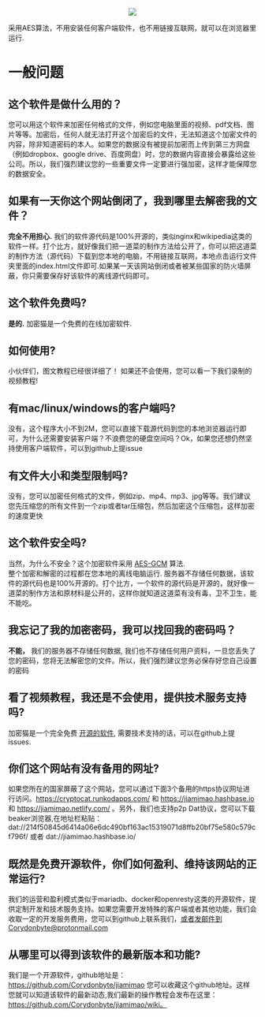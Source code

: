 <p align="center">
  <a href="#" rel="noopener">
 <img src="https://i.ibb.co/5vNbRcg/cat3.png"></a>
</p>


采用AES算法，不用安装任何客户端软件，也不用链接互联网，就可以在浏览器里运行.

# 一般问题

## 这个软件是做什么用的？

您可以用这个软件来加密任何格式的文件，例如您电脑里面的视频、pdf文档、图片等等。加密后，任何人就无法打开这个加密后的文件，无法知道这个加密文件的内容，除非知道密码的本人。如果您的数据没有被提前加密而上传到第三方网盘（例如dropbox、google drive、百度网盘）时，您的数据内容直接会暴露给这些公司。所以，我们强烈建议您的一些重要文件一定要进行强加密，这样才能保障您的数据安全。

## 如果有一天你这个网站倒闭了，我到哪里去解密我的文件？

**完全不用担心.** 我们的软件源代码是100%开源的，类似nginx和wikipedia这类的软件一样。打个比方，就好像我们把一道菜的制作方法给公开了，你可以把这道菜的制作方法（源代码）下载到您本地的电脑，不用链接互联网，本地点击运行文件夹里面的index.html文件即可.如果某一天该网站倒闭或者被某些国家的防火墙屏蔽，你只需要保存好该软件的离线源代码即可。

  
## 这个软件免费吗?

**是的.** 加密猫是一个免费的在线加密软件.

  

## 如何使用?

小伙伴们，图文教程已经很详细了！ 如果还不会使用，您可以看一下我们录制的视频教程!

  

## 有mac/linux/windows的客户端吗?

没有，这个程序大小不到2M，您可以直接下载源代码到您的本地浏览器运行即可，为什么还需要安装客户端？不浪费您的硬盘空间吗？Ok，如果您还想仍然坚持使用客户端软件，可以到github上提issue

  

## 有文件大小和类型限制吗?

没有，您可以加密任何格式的文件，例如zip、mp4、mp3、jpg等等。我们建议您先压缩您的所有文件到一个zip或者tar压缩包，然后加密这个压缩包，这样加密的速度更快

  

## 这个软件安全吗?

当然，为什么不安全？这个加密软件采用 [AES-GCM](https://www.w3.org/TR/WebCryptoAPI/#aes-gcm) 算法.  
整个加密和解密的过程都在您本地的离线电脑运行. 服务器不存储任何数据，该软件的源代码也是100%开源的。打个比方，一个软件的源代码是开源的，就好像一道菜的制作方法和原材料是公开的，这样你就知道这道菜有没有毒，卫不卫生，能不能吃。

  

## 我忘记了我的加密密码，我可以找回我的密码吗？

**不能，** 我们的服务器不存储任何数据, 我们也不存储任何用户资料，一旦您丢失了您的密码，您将无法解密您的文件。所以，我们强烈建议您务必保存好您自己设置的密码

  

## 看了视频教程，我还是不会使用，提供技术服务支持吗?

加密猫是一个完全免费 [开源的软件](https://github.com/Corydonbyte/jiamimao), 需要技术支持的话，可以在github上提issues.

  

## 你们这个网站有没有备用的网址?

如果您所在的国家屏蔽了这个网站，您可以通过下面3个备用的https协议网址进行访问。https://cryptocat.runkodapps.com/ 和 https://jiamimao.hashbase.io  和 https://jiamimao.netlify.com/ 。另外，我们也支持p2p Dat协议，您可以下载beaker浏览器,在地址栏粘贴： dat://214f50845d6414a06e6dc490bf163ac15319071d8ffb20bf75e580c579cf796f/ 或者 dat://jiamimao.hashbase.io/

  

## 既然是免费开源软件，你们如何盈利、维持该网站的正常运行?

我们的运营和盈利模式类似于mariadb、docker和openresty这类的开源软件，提供定制开发和技术服务支持。如果您需要开发特殊的客户端或者其他功能，我们会收取一定的开发服务费用，您可以到github上联系我们，或者发邮件到Corydonbyte@protonmail.com

## 从哪里可以得到该软件的最新版本和功能?
我们是一个开源软件，github地址是：https://github.com/Corydonbyte/jiamimao  您可以收藏这个github地址。这样您就可以知道该软件的最新动态,我们最新的操作教程会发布在这里：https://github.com/Corydonbyte/jiamimao/wiki。
